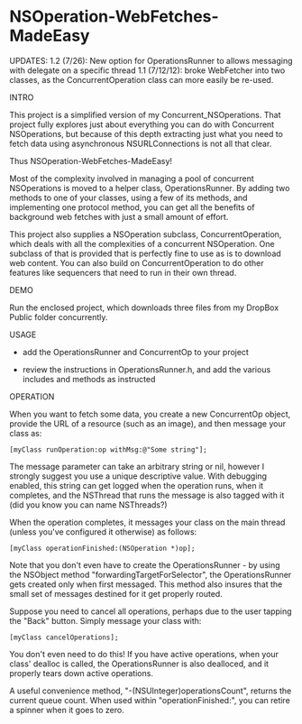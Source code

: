 NSOperation-WebFetches-MadeEasy
===============================

UPDATES:
  1.2 (7/26): New option for OperationsRunner to allows messaging with delegate on a specific thread
  1.1 (7/12/12): broke WebFetcher into two classes, as the ConcurrentOperation class can more easily be re-used.

INTRO

This project is a simplified version of my Concurrent_NSOperations. That project fully explores just about everything you can do with Concurrent NSOperations, but because of this depth extracting just what you need to fetch data using asynchronous NSURLConnections is not all that clear.

Thus NSOperation-WebFetches-MadeEasy!

Most of the complexity involved in managing a pool of concurrent NSOperations is moved to a helper class, OperationsRunner. By adding two methods to one of your classes, using a few of its methods, and implementing one protocol method, you can get all the benefits of background web fetches with just a small amount of effort.

This project also supplies a NSOperation subclass, ConcurrentOperation, which deals with all the complexities of a concurrent NSOperation. One subclass of that is provided that is perfectly fine to use as is to download web content. You can also build on ConcurrentOperation to do other features like sequencers that need to run in their own thread.

DEMO

Run the enclosed project, which downloads three files from my DropBox Public folder concurrently.

USAGE

- add the OperationsRunner and ConcurrentOp to your project

- review the instructions in OperationsRunner.h, and add the various includes and methods as instructed

OPERATION

When you want to fetch some data, you create a new ConcurrentOp object, provide the URL of a resource (such as an image), and then message your class as:

    [myClass runOperation:op withMsg:@"Some string"];

The message parameter can take an arbitrary string or nil, however I strongly suggest you use a unique descriptive value. With debugging enabled, this string can get logged when the operation runs, when it completes, and the NSThread that runs the message is also tagged with it (did you know you can name NSThreads?)

When the operation completes, it messages your class on the main thread (unless you've configured it otherwise) as follows:

    [myClass operationFinished:(NSOperation *)op];

Note that you don't even have to create the OperationsRunner - by using the NSObject method "forwardingTargetForSelector", the OperationsRunner gets created only when first messaged. This method also insures that the small set of messages destined for it get properly routed.

Suppose you need to cancel all operations, perhaps due to the user tapping the "Back" button. Simply message your class with:

    [myClass cancelOperations];

You don't even need to do this! If you have active operations, when your class' dealloc is called, the OperationsRunner is also dealloced, and it properly tears down active operations.

A useful convenience method, "-(NSUInteger)operationsCount", returns the current queue count. When used within "operationFinished:", you can retire a spinner when it goes to zero.  